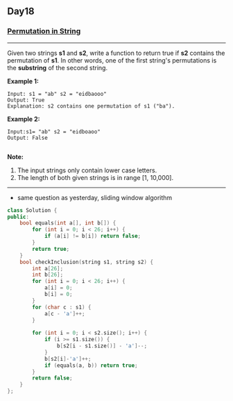 ## Day18

### [Permutation in String](https://leetcode.com/explore/challenge/card/may-leetcoding-challenge/536/week-3-may-15th-may-21st/3333/)

---

Given two strings **s1** and **s2**, write a function to return true if **s2** contains the permutation of **s1**. In other words, one of the first string's permutations is the **substring** of the second string.

**Example 1:**
```
Input: s1 = "ab" s2 = "eidbaooo"
Output: True
Explanation: s2 contains one permutation of s1 ("ba").
```

**Example 2:**
```
Input:s1= "ab" s2 = "eidboaoo"
Output: False
 
```

**Note:**

1. The input strings only contain lower case letters.
2. The length of both given strings is in range [1, 10,000].

---
- same question as yesterday, sliding window algorithm

```cpp
class Solution {
public:
    bool equals(int a[], int b[]) {
        for (int i = 0; i < 26; i++) {
            if (a[i] != b[i]) return false;
        }
        return true;
    }
    bool checkInclusion(string s1, string s2) {
        int a[26];
        int b[26];
        for (int i = 0; i < 26; i++) {
            a[i] = 0;
            b[i] = 0;
        }
        for (char c : s1) {
            a[c - 'a']++;
        }
        
        for (int i = 0; i < s2.size(); i++) {
            if (i >= s1.size()) {
                b[s2[i - s1.size()] - 'a']--;
            }
            b[s2[i]-'a']++;
            if (equals(a, b)) return true;
        }
        return false;
    }
};
```